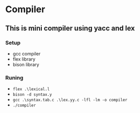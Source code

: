 # Compiler
## This is mini compiler using yacc and lex


### Setup
* gcc compiler
* flex library
* bison library

### Runing
* `flex .\lexical.l`
* `bison -d syntax.y`
* `gcc .\syntax.tab.c .\lex.yy.c -lfl -lm -o compiler`
* `./compiler`